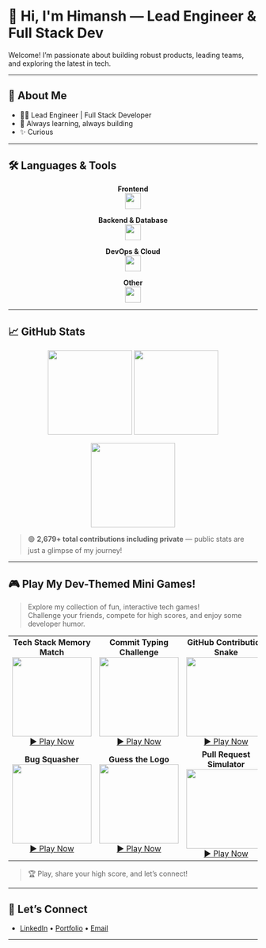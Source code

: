 # 👋 Hi, I'm Himansh — Lead Engineer & Full Stack Dev

Welcome! I’m passionate about building robust products, leading teams, and exploring the latest in tech.

---

## 🚀 About Me

- 👨‍💻 Lead Engineer | Full Stack Developer
- 🌱 Always learning, always building
- ✨ Curious

---

## 🛠️ Languages & Tools

<div align="center">

**Frontend**  
<img src="https://skillicons.dev/icons?i=html,css,js,ts,react,redux,nextjs,reactnative,sass,scss,bootstrap,tailwind,shopify,ejs" height="32"/>

**Backend & Database**  
<img src="https://skillicons.dev/icons?i=nodejs,nestjs,python,postgres,mongodb,sql" height="32"/>

**DevOps & Cloud**  
<img src="https://skillicons.dev/icons?i=aws,githubactions,git,github,postman,npm,yarn" height="32"/>

**Other**  
<img src="https://skillicons.dev/icons?i=cpp,c,router,ecommerce,jwt,rest" height="32"/>
</div>

---

## 📈 GitHub Stats

<p align="center">
  <img src="https://github-readme-stats.vercel.app/api?username=himansh-gjr&show_icons=true&theme=radical&count_private=true" height="170"/>
  <img src="https://streak-stats.demolab.com?user=himansh-gjr&theme=radical" height="170"/>
</p>
<p align="center">
  <img src="https://github-profile-summary-cards.vercel.app/api/cards/profile-details?username=himansh-gjr&theme=radical" height="170"/>
</p>

> 🟢 <b>2,679+ total contributions including private</b> — public stats are just a glimpse of my journey!

---

## 🎮 Play My Dev-Themed Mini Games!

> Explore my collection of fun, interactive tech games!  
> Challenge your friends, compete for high scores, and enjoy some developer humor.

<table>
  <tr>
    <td align="center">
      <b>Tech Stack Memory Match</b><br/>
      <img src="https://raw.githubusercontent.com/himansh-gjr/assets/main/games/memory-match.gif" width="160"/><br/>
      <a href="https://himansh-gjr.github.io/dev-memory-match">▶️ Play Now</a>
    </td>
    <td align="center">
      <b>Commit Typing Challenge</b><br/>
      <img src="https://raw.githubusercontent.com/himansh-gjr/assets/main/games/commit-typing.gif" width="160"/><br/>
      <a href="https://himansh-gjr.github.io/commit-typing-challenge">▶️ Play Now</a>
    </td>
    <td align="center">
      <b>GitHub Contribution Snake</b><br/>
      <img src="https://raw.githubusercontent.com/himansh-gjr/assets/main/games/contribution-snake.gif" width="160"/><br/>
      <a href="https://himansh-gjr.github.io/contrib-snake-game">▶️ Play Now</a>
    </td>
  </tr>
  <tr>
    <td align="center">
      <b>Bug Squasher</b><br/>
      <img src="https://raw.githubusercontent.com/himansh-gjr/assets/main/games/bug-squasher.gif" width="160"/><br/>
      <a href="https://himansh-gjr.github.io/bug-squasher">▶️ Play Now</a>
    </td>
    <td align="center">
      <b>Guess the Logo</b><br/>
      <img src="https://raw.githubusercontent.com/himansh-gjr/assets/main/games/guess-the-logo.gif" width="160"/><br/>
      <a href="https://himansh-gjr.github.io/guess-the-logo">▶️ Play Now</a>
    </td>
    <td align="center">
      <b>Pull Request Simulator</b><br/>
      <img src="https://raw.githubusercontent.com/himansh-gjr/assets/main/games/pull-request-simulator.gif" width="160"/><br/>
      <a href="https://himansh-gjr.github.io/pull-request-simulator">▶️ Play Now</a>
    </td>
  </tr>
</table>

> 🏆 Play, share your high score, and let’s connect!

---

## 🤝 Let’s Connect

- [LinkedIn](#) • [Portfolio](#) • [Email](#) <!-- Add your real links here -->

---

<!--
**himansh-gjr/himansh-gjr** is a special repository — its README.md appears on your profile!
-->
